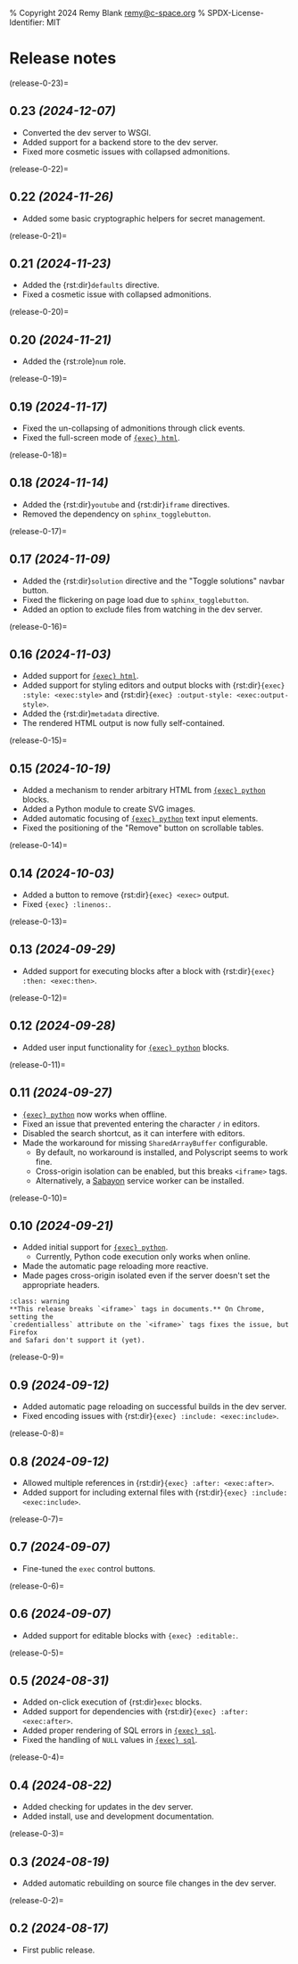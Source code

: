 % Copyright 2024 Remy Blank <remy@c-space.org>
% SPDX-License-Identifier: MIT

# Release notes

(release-0-23)=
## 0.23 *(2024-12-07)*

- Converted the dev server to WSGI.
- Added support for a backend store to the dev server.
- Fixed more cosmetic issues with collapsed admonitions.

(release-0-22)=
## 0.22 *(2024-11-26)*

- Added some basic cryptographic helpers for secret management.

(release-0-21)=
## 0.21 *(2024-11-23)*

- Added the {rst:dir}`defaults` directive.
- Fixed a cosmetic issue with collapsed admonitions.

(release-0-20)=
## 0.20 *(2024-11-21)*

- Added the {rst:role}`num` role.

(release-0-19)=
## 0.19 *(2024-11-17)*

- Fixed the un-collapsing of admonitions through click events.
- Fixed the full-screen mode of [`{exec} html`](/demo/html).

(release-0-18)=
## 0.18 *(2024-11-14)*

- Added the {rst:dir}`youtube` and {rst:dir}`iframe` directives.
- Removed the dependency on `sphinx_togglebutton`.

(release-0-17)=
## 0.17 *(2024-11-09)*

- Added the {rst:dir}`solution` directive and the "Toggle solutions" navbar
  button.
- Fixed the flickering on page load due to `sphinx_togglebutton`.
- Added an option to exclude files from watching in the dev server.

(release-0-16)=
## 0.16 *(2024-11-03)*

- Added support for [`{exec} html`](/demo/html).
- Added support for styling editors and output blocks with
  {rst:dir}`{exec} :style: <exec:style>` and
  {rst:dir}`{exec} :output-style: <exec:output-style>`.
- Added the {rst:dir}`metadata` directive.
- The rendered HTML output is now fully self-contained.

(release-0-15)=
## 0.15 *(2024-10-19)*

- Added a mechanism to render arbitrary HTML from
  [`{exec} python`](/demo/python) blocks.
- Added a Python module to create SVG images.
- Added automatic focusing of [`{exec} python`](/demo/python) text input
  elements.
- Fixed the positioning of the "Remove" button on scrollable tables.

(release-0-14)=
## 0.14 *(2024-10-03)*

- Added a button to remove {rst:dir}`{exec} <exec>` output.
- Fixed `{exec} :linenos:`.

(release-0-13)=
## 0.13 *(2024-09-29)*

- Added support for executing blocks after a block with
  {rst:dir}`{exec} :then: <exec:then>`.

(release-0-12)=
## 0.12 *(2024-09-28)*

- Added user input functionality for [`{exec} python`](/demo/python) blocks.

(release-0-11)=
## 0.11 *(2024-09-27)*

- [`{exec} python`](/demo/python) now works when offline.
- Fixed an issue that prevented entering the character `/` in editors.
- Disabled the search shortcut, as it can interfere with editors.
- Made the workaround for missing `SharedArrayBuffer` configurable.
  - By default, no workaround is installed, and Polyscript seems to work fine.
  - Cross-origin isolation can be enabled, but this breaks `<iframe>` tags.
  - Alternatively, a [Sabayon](https://github.com/WebReflection/sabayon) service
    worker can be installed.

(release-0-10)=
## 0.10 *(2024-09-21)*

- Added initial support for [`{exec} python`](/demo/python).
  - Currently, Python code execution only works when online.
- Made the automatic page reloading more reactive.
- Made pages cross-origin isolated even if the server doesn't set the
  appropriate headers.

```{admonition} Warning
:class: warning
**This release breaks `<iframe>` tags in documents.** On Chrome, setting the
`credentialless` attribute on the `<iframe>` tags fixes the issue, but Firefox
and Safari don't support it (yet).
```

(release-0-9)=
## 0.9 *(2024-09-12)*

- Added automatic page reloading on successful builds in the dev server.
- Fixed encoding issues with {rst:dir}`{exec} :include: <exec:include>`.

(release-0-8)=
## 0.8 *(2024-09-12)*

- Allowed multiple references in {rst:dir}`{exec} :after: <exec:after>`.
- Added support for including external files with
  {rst:dir}`{exec} :include: <exec:include>`.

(release-0-7)=
## 0.7 *(2024-09-07)*

- Fine-tuned the `exec` control buttons.

(release-0-6)=
## 0.6 *(2024-09-07)*

- Added support for editable blocks with `{exec} :editable:`.

(release-0-5)=
## 0.5 *(2024-08-31)*

- Added on-click execution of {rst:dir}`exec` blocks.
- Added support for dependencies with {rst:dir}`{exec} :after: <exec:after>`.
- Added proper rendering of SQL errors in [`{exec} sql`](/demo/sql).
- Fixed the handling of `NULL` values in [`{exec} sql`](/demo/sql).

(release-0-4)=
## 0.4 *(2024-08-22)*

- Added checking for updates in the dev server.
- Added install, use and development documentation.

(release-0-3)=
## 0.3 *(2024-08-19)*

- Added automatic rebuilding on source file changes in the dev server.

(release-0-2)=
## 0.2 *(2024-08-17)*

- First public release.
